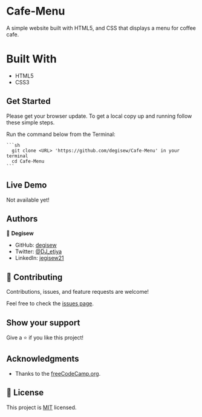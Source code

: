 # Cafe-Menu
A simple website built with HTML5, and CSS that displays a menu for coffee cafe.

# Built With
- HTML5
- CSS3
## Get Started

Please get your browser update.
To get a local copy up and running follow these simple steps.

Run the command below from the Terminal:
   
    ```sh
      git clone <URL> 'https://github.com/degisew/Cafe-Menu' in your terminal
      cd Cafe-Menu
    ``` 

## Live Demo

Not available yet!
      
## Authors

👤 **Degisew**
- GitHub: [degisew](https://github.com/degisew)
- Twitter: [@DJ_etiya](https://twitter.com/@DJ_etiya)
- LinkedIn: [jegisew21](https://www.linkedin.com/in/degisew-mengist)

## 🤝 Contributing

Contributions, issues, and feature requests are welcome!

Feel free to check the [issues page](https://github.com/degisew/Cafe-Menu/issues).

## Show your support

Give a ⭐ if you like this project!

## Acknowledgments

- Thanks to the [freeCodeCamp.org](https://www.freecodecamp.org).

## 📝 License

This project is [MIT](https://github.com/degisew/Cafe-Menu/blob/dev/LICENSE) licensed.

